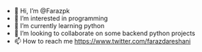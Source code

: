 - 👋 Hi, I’m @Farazpk
- 👀 I’m interested in programming
- 🌱 I’m currently learning python
- 💞️ I’m looking to collaborate on some backend python projects
- 📫 How to reach me https://www.twitter.com/farazdareshani

<!---
Farazpk/Farazpk is a ✨ special ✨ repository because its `README.md` (this file) appears on your GitHub profile.
You can click the Preview link to take a look at your changes.
--->
